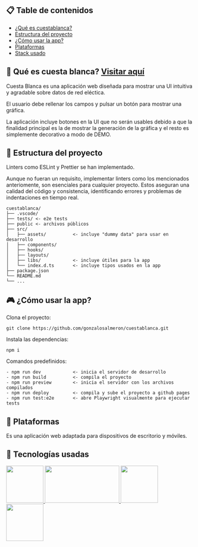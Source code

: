 ## 📋 Table de contenidos

- [¿Qué es cuestablanca?](#-qué-es-cuesta-blanca-visitar-aquí)
- [Estructura del proyecto](#-estructura-del-proyecto)
- [¿Cómo usar la app?](#-cómo-usar-la-app)
- [Plataformas](#-plataformas)
- [Stack usado](#-tecnologías-usadas)

## 👀 Qué es cuesta blanca? [Visitar aquí](https://gonzalosalmeron.github.io/cuestablanca/)

Cuesta Blanca es una aplicación web diseñada para mostrar una UI intuitiva y agradable sobre datos de red eléctica.

El usuario debe rellenar los campos y pulsar un botón para mostrar una gráfica.

La aplicación incluye botones en la UI que no serán usables debido a que la finalidad principal es la de mostrar la generación de la gráfica y el resto es simplemente decorativo a modo de DEMO.

## 📂 Estructura del proyecto

Linters como ESLint y Prettier se han implementado.

Aunque no fueran un requisito, implementar linters como los mencionados anteriomente, son esenciales para cualquier proyecto. Estos aseguran una calidad del código y consistencia, identificando errores y problemas de indentaciones en tiempo real.

```text
cuestablanca/
├── .vscode/
├── tests/ <- e2e tests
├── public <- archivos públicos
├── src/
│   ├── assets/          <- incluye "dummy data" para usar en desarrollo
│   ├── components/
│   ├── hooks/
│   ├── layouts/
│   ├── libs/            <- incluye útiles para la app
│   └── index.d.ts       <- incluye tipos usados en la app
├── package.json
└── README.md
└── ...
```

## 🎮 ¿Cómo usar la app?

Clona el proyecto:

```
git clone https://github.com/gonzalosalmeron/cuestablanca.git
```

Instala las dependencias:

```
npm i
```

Comandos predefinidos:

```
- npm run dev            <- inicia el servidor de desarrollo
- npm run build          <- compila el proyecto
- npm run preview        <- inicia el servidor con los archivos compilados
- npm run deploy         <- compila y sube el proyecto a github pages
- npm run test:e2e       <- abre Playwright visualmente para ejecutar tests
```

## 📱 Plataformas

Es una aplicación web adaptada para dispositivos de escritorio y móviles.

## 🤖 Tecnologías usadas

<a href="https://react.dev/">
    <img src="https://encrypted-tbn0.gstatic.com/images?q=tbn:ANd9GcSlGmKtrnxElpqw3AExKXPWWBulcwjlvDJa1Q&s" width="100" height="100" style="object-fit: cover">
</a>
<a href="https://tailwindcss.com/">
    <img src="https://www.solucionex.com/sites/default/files/posts/imagen/tailwindcss-1633184775.jpeg" width="200" height="100" style="object-fit: cover">
</a>
<a href="https://vitejs.dev/">
    <img src="https://vitejs.dev/logo.svg" width="100" height="100" style="object-fit: cover">
</a>
<a href="https://playwright.dev/">
    <img src="https://playwright.dev/img/playwright-logo.svg" width="100" height="100" style="object-fit: contain">
</a>
